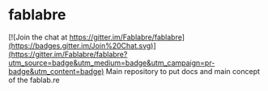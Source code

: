 # fablabre

[![Join the chat at https://gitter.im/Fablabre/fablabre](https://badges.gitter.im/Join%20Chat.svg)](https://gitter.im/Fablabre/fablabre?utm_source=badge&utm_medium=badge&utm_campaign=pr-badge&utm_content=badge)
Main repository to put docs and main concept of the fablab.re
